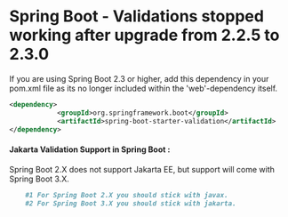 # Spring Boot - Validations stopped working after upgrade from 2.2.5 to 2.3.0

If you are using Spring Boot 2.3 or higher, 
add this dependency in your pom.xml file as 
its no longer included within the 'web'-dependency itself.

```xml
<dependency>
            <groupId>org.springframework.boot</groupId>
            <artifactId>spring-boot-starter-validation</artifactId>
</dependency>
```

#### Jakarta Validation Support in Spring Boot :

Spring Boot 2.X does not support Jakarta EE, 
but support will come with Spring Boot 3.X.

```markdown
    #1 For Spring Boot 2.X you should stick with javax.
    #2 For Spring Boot 3.X you should stick with jakarta.
```


